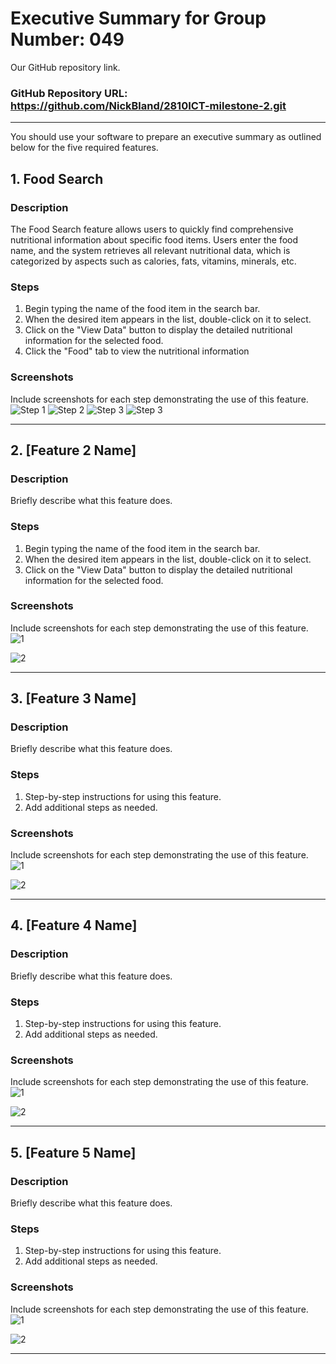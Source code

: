# Executive Summary for Group Number: 049

Our GitHub repository link.
### GitHub Repository URL: https://github.com/NickBland/2810ICT-milestone-2.git

---

You should use your software to prepare an executive summary as outlined below for the five required features.

## 1. Food Search
### Description  
The Food Search feature allows users to quickly find comprehensive nutritional information about specific food items. Users enter the food name, and the system retrieves all relevant nutritional data, which is categorized by aspects such as calories, fats, vitamins, minerals, etc.

### Steps
1. Begin typing the name of the food item in the search bar.
2. When the desired item appears in the list, double-click on it to select.
3. Click on the "View Data" button to display the detailed nutritional information for the selected food.
4. Click the "Food" tab to view the nutritional information

### Screenshots
Include screenshots for each step demonstrating the use of this feature.  
![Step 1](![img.png](img.png))
![Step 2](![img_1.png](img_1.png))
![Step 3](![img_2.png](img_2.png))
![Step 3](![img_3.png](img_3.png))

---

## 2. [Feature 2 Name]
### Description  
Briefly describe what this feature does.

### Steps
1. Begin typing the name of the food item in the search bar. 
2. When the desired item appears in the list, double-click on it to select.
3. Click on the "View Data" button to display the detailed nutritional information for the selected food.
### Screenshots
Include screenshots for each step demonstrating the use of this feature.  
![1](./visual_design.png)

![2](./visual_design.png)

---

## 3. [Feature 3 Name]
### Description  
Briefly describe what this feature does.

### Steps
1. Step-by-step instructions for using this feature.
2. Add additional steps as needed.

### Screenshots
Include screenshots for each step demonstrating the use of this feature.    
![1](./visual_design.png)

![2](./visual_design.png)


---

## 4. [Feature 4 Name]
### Description  
Briefly describe what this feature does.

### Steps
1. Step-by-step instructions for using this feature.
2. Add additional steps as needed.

### Screenshots
Include screenshots for each step demonstrating the use of this feature.    
![1](./visual_design.png)

![2](./visual_design.png)


---

## 5. [Feature 5 Name]
### Description  
Briefly describe what this feature does.

### Steps
1. Step-by-step instructions for using this feature.
2. Add additional steps as needed.

### Screenshots
Include screenshots for each step demonstrating the use of this feature.    
![1](./visual_design.png)

![2](./visual_design.png)


---
